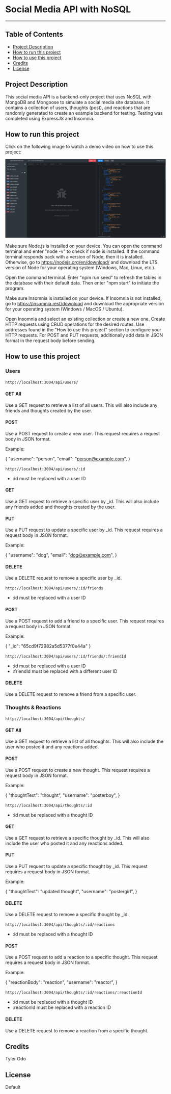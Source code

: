 
# Social Media API with NoSQL

---

## Table of Contents

- [Project Description](#project-description)
- [How to run this project](#how-to-run-this-project)
- [How to use this project](#how-to-use-this-project)
- [Credits](#credits)
- [License](#license)

## Project Description

This social media API is a backend-only project that uses NoSQL with MongoDB and Mongoose to simulate a social media site database. It contains a collection of users, thoughts (post), and reactions that are randomly generated to create an example backend for testing. Testing was completed using ExpressJS and Insomnia.

## How to run this project

Click on the following image to watch a demo video on how to use this project:

[![Social Media API with NoSQL - demo video](<assets/images/Screenshot 2024-02-14 220916.png>)](https://drive.google.com/file/d/1tv5RoNb6MyA_9_YDjLJkn_DMfC55ImpE/view?usp=drive_link)

Make sure Node.js is installed on your device. You can open the command terminal and enter "node -v" to check if node is installed. If the command terminal responds back with a version of Node, then it is installed. Otherwise, go to https://nodejs.org/en/download/ and download the LTS version of Node for your operating system (Windows, Mac, Linux, etc.).

Open the command terminal. Enter "npm run seed" to refresh the tables in the database with their default data. Then enter "npm start" to initiate the program.

Make sure Insomnia is installed on your device. If Insomnia is not installed, go to https://insomnia.rest/download and download the appropriate version for your operating system (Windows / MacOS / Ubuntu).

Open Insomnia and select an existing collection or create a new one. Create HTTP requests using CRUD operations for the desired routes. Use addresses found in the "How to use this project" section to configure your HTTP requests. For POST and PUT requests, additionally add data in JSON format in the request body before sending.

## How to use this project

### Users

``http://localhost:3004/api/users/``

#### GET All

Use a GET request to retrieve a list of all users. This will also include any friends and thoughts created by the user.

#### POST

Use a POST request to create a new user. This request requires a request body in JSON format.

Example:

{
  "username": "person",
  "email": "person@example.com",
}

``http://localhost:3004/api/users/:id``

* :id must be replaced with a user ID

#### GET

Use a GET request to retrieve a specific user by _id. This will also include any friends added and thoughts created by the user.

#### PUT

Use a PUT request to update a specific user by _id. This request requires a request body in JSON format.

Example:

{
  "username": "dog",
  "email": "dog@example.com",
}

#### DELETE

Use a DELETE request to remove a specific user by _id.

``http://localhost:3004/api/users/:id/friends``

* :id must be replaced with a user ID

#### POST

Use a POST request to add a friend to a specific user. This request requires a request body in JSON format.

Example:

{
  "_id": "65cd9f72982a5d5377f0e44a"
}

``http://localhost:3004/api/users/:id/friends/:friendId``

* :id must be replaced with a user ID
* :friendId must be replaced with a different user ID

#### DELETE

Use a DELETE request to remove a friend from a specific user.

### Thoughts & Reactions

``http://localhost:3004/api/thoughts/``

#### GET All

Use a GET request to retrieve a list of all thoughts. This will also include the user who posted it and any reactions added.

#### POST

Use a POST request to create a new thought. This request requires a request body in JSON format.

Example:

{
  "thoughtText": "thought",
  "username": "posterboy",
}

``http://localhost:3004/api/thoughts/:id``

* :id must be replaced with a thought ID

#### GET

Use a GET request to retrieve a specific thought by _id. This will also include the user who posted it and any reactions added.

#### PUT

Use a PUT request to update a specific thought by _id. This request requires a request body in JSON format.

Example:

{
  "thoughtText": "updated thought",
  "username": "postergirl",
}

#### DELETE

Use a DELETE request to remove a specific thought by _id.

``http://localhost:3004/api/thoughts/:id/reactions``

* :id must be replaced with a thought ID

#### POST

Use a POST request to add a reaction to a specific thought. This request requires a request body in JSON format.

Example:

{
  "reactionBody": "reaction",
  "username": "reactor",
}

``http://localhost:3004/api/thoughts/:id/reactions/:reactionId``

* :id must be replaced with a thought ID
* :reactionId must be replaced with a reaction ID

#### DELETE

Use a DELETE request to remove a reaction from a specific thought.

## Credits

Tyler Odo

## License

Default

